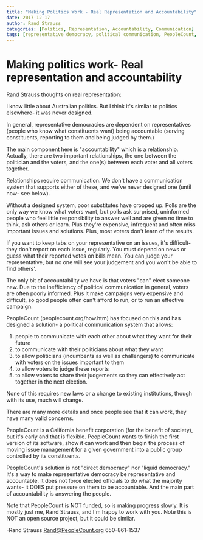 ```yaml
---
title: "Making Politics Work - Real Representation and Accountability"
date: 2017-12-17
author: Rand Strauss
categories: [Politics, Representation, Accountability, Communication]
tags: [representative democracy, political communication, PeopleCount, accountability, California]
---
```



# Making politics work- Real representation and accountability

Rand Strauss thoughts on real representation:

I know little about Australian politics. But I think it's similar to politics elsewhere- it was never designed.

In general, representative democracies are dependent on representatives (people who know what constituents want) being accountable (serving constituents, reporting to them and being judged by them.)

The main component here is "accountability" which is a relationship. Actually, there are two important relationships, the one between the politician and the voters, and the one(s) between each voter and all voters together.

Relationships require communication. We don't have a communication system that supports either of these, and we've never designed one (until now- see below). 

<!-- more -->

Without a designed system, poor substitutes have cropped up. Polls are the only way we know what voters want, but polls ask surprised, uninformed people who feel little responsibility to answer well and are given no time to think, ask others or learn. Plus they're expensive, infrequent and often miss important issues and solutions. Plus, most voters don't learn of the results.

If you want to keep tabs on your representative on an issues, it's difficult- they don't report on each issue, regularly. You must depend on news or guess what their reported votes on bills mean. You can judge your representative, but no one will see your judgement and you won't be able to find others'.

The only bit of accountability we have is that voters "can" elect someone new. Due to the inefficiency of political communication in general, voters are often poorly informed. Plus it make campaigns very expensive and difficult, so good people often can't afford to run, or to run an effective campaign. 

PeopleCount (peoplecount.org/how.htm) has focused on this and has designed a solution- a political communication system that allows:

1) people to communicate with each other about what they want for their future
2) to communicate with their politicians about what they want
3) to allow politicians (incumbents as well as challengers) to communicate with voters on the issues important to them
4) to allow voters to judge these reports
5) to allow voters to share their judgements so they can effectively act together in the next election.

None of this requires new laws or a change to existing institutions, though with its use, much will change.

There are many more details and once people see that it can work, they have many valid concerns. 

PeopleCount is a California benefit corporation (for the benefit of society), but it's early and that is flexible. PeopleCount wants to finish the first version of its software, show it can work and then begin the process of moving issue management for a given government into a public group controlled by its constituents. 

PeopleCount's solution is not "direct democracy" nor "liquid democracy." It's a way to make representative democracy be representative and accountable. It does not force elected officials to do what the majority wants- it DOES put pressure on them to be accountable. And the main part of accountability is answering the people.

Note that PeopleCount is NOT funded, so is making progress slowly. It is mostly just me, Rand Strauss, and I'm happy to work with you. Note this is NOT an open source project, but it could be similar.

-Rand Strauss
Rand@PeopleCount.org
650-861-1537